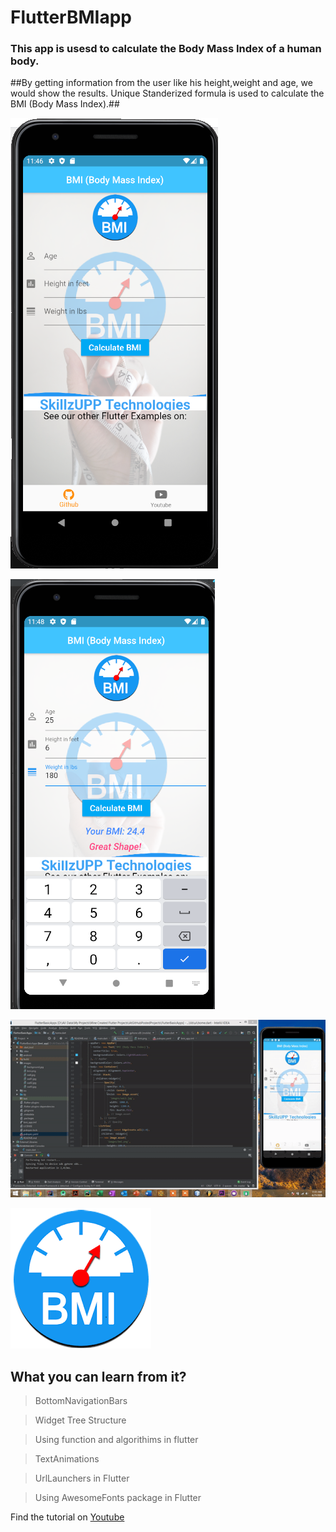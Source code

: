 # FlutterBMIapp
### This app is usesd to calculate the Body Mass Index of a human body.
##By getting information from the user like his height,weight and age, we would show the results.
Unique Standerized formula is used to calculate the BMI (Body Mass Index).##



![alt text](https://github.com/bilalsaeedjh/FlutterBMIApp/blob/master/images/github1.png?raw=true)

![alt text](https://github.com/bilalsaeedjh/FlutterBMIApp/blob/master/images/github2.png?raw=true)

![alt text](https://github.com/bilalsaeedjh/FlutterBMIApp/blob/master/images/github3.gif?raw=true)

![alt text](https://github.com/bilalsaeedjh/FlutterBMIApp/blob/master/images/bmi.png?raw=true)


## What you can learn from it?
  > BottomNavigationBars
  
  > Widget Tree Structure
  
  > Using function and algorithims in flutter
  
  > TextAnimations
  
  > UrlLaunchers in Flutter
  
  > Using AwesomeFonts package in Flutter
  
  
Find the tutorial on [Youtube](https://www.youtube.com/channel/UCZSgQGG74K2yuEDnbG4U1tQ?view_as=subscriber)

